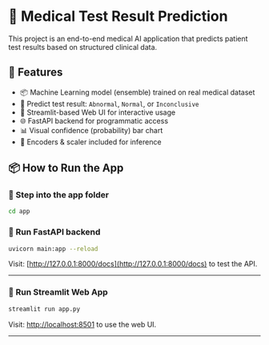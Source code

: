 # 🧬 Medical Test Result Prediction

This project is an end-to-end medical AI application that predicts patient test results based on structured clinical data.

## 🚀 Features

- 📦 Machine Learning model (ensemble) trained on real medical dataset
- 🧪 Predict test result: `Abnormal`, `Normal`, or `Inconclusive`
- 🎨 Streamlit-based Web UI for interactive usage
- 🌐 FastAPI backend for programmatic access
- 📊 Visual confidence (probability) bar chart
- 🔁 Encoders & scaler included for inference

## 📦 How to Run the App

### 🔹 Step into the app folder
```bash
cd app
```

### 🚀 Run FastAPI backend
```bash
uvicorn main:app --reload
```
Visit: [http://127.0.0.1:8000/docs](http://127.0.0.1:8000/docs) to test the API.

---

### 🎨 Run Streamlit Web App
```bash
streamlit run app.py
```
Visit: [http://localhost:8501](http://localhost:8501) to use the web UI.

---